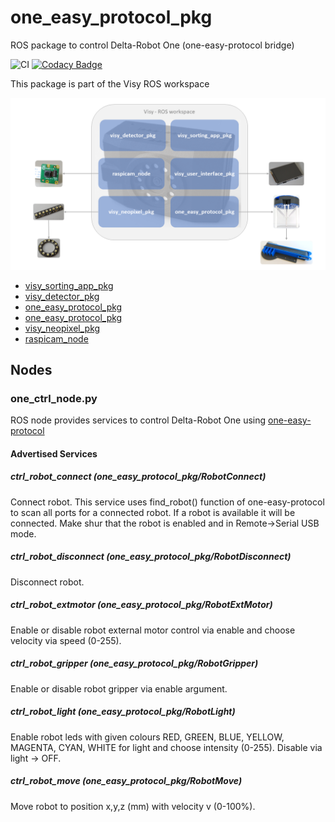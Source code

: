 # one_easy_protocol_pkg

ROS package to control Delta-Robot One (one-easy-protocol bridge)

![CI](https://github.com/deltarobotone/one_easy_protocol_pkg/workflows/CI/badge.svg?branch=master) [![Codacy Badge](https://app.codacy.com/project/badge/Grade/4401410029564e428891267ce456f202)](https://www.codacy.com/gh/deltarobotone/one_easy_protocol_pkg?utm_source=github.com&amp;utm_medium=referral&amp;utm_content=deltarobotone/one_easy_protocol_pkg&amp;utm_campaign=Badge_Grade)

This package is part of the Visy ROS workspace

[<img src="https://raw.githubusercontent.com/deltarobotone/image_database/master/visy_doc/visy_doc%20(1).PNG" width="1000">](https://raw.githubusercontent.com/deltarobotone/image_database/master/visy_doc/visy_doc%20(1).PNG)

- [visy_sorting_app_pkg](https://github.com/deltarobotone/visy_sorting_app_pkg)
- [visy_detector_pkg](https://github.com/deltarobotone/visy_detector_pkg)
- [one_easy_protocol_pkg](https://github.com/deltarobotone/one_easy_protocol_pkg)
- [one_easy_protocol_pkg](https://github.com/deltarobotone/one_easy_protocol_pkg)
- [visy_neopixel_pkg](https://github.com/deltarobotone/visy_neopixel_pkg)
- [raspicam_node](https://github.com/UbiquityRobotics/raspicam_node)

## Nodes

### one_ctrl_node.py

ROS node provides services to control Delta-Robot One using [one-easy-protocol](https://github.com/deltarobotone/one-easy-protocol)

#### Advertised Services

##### ctrl_robot_connect (one_easy_protocol_pkg/RobotConnect)

Connect robot. This service uses find_robot() function of one-easy-protocol to scan all ports for a connected robot. If a robot is available it will be connected. Make shur that the robot is enabled and in Remote->Serial USB mode.

##### ctrl_robot_disconnect (one_easy_protocol_pkg/RobotDisconnect)

Disconnect robot.

##### ctrl_robot_extmotor (one_easy_protocol_pkg/RobotExtMotor)

Enable or disable robot external motor control via enable and choose velocity via speed (0-255).

##### ctrl_robot_gripper (one_easy_protocol_pkg/RobotGripper)

Enable or disable robot gripper via enable argument.

##### ctrl_robot_light (one_easy_protocol_pkg/RobotLight)

Enable robot leds with given colours RED, GREEN, BLUE, YELLOW, MAGENTA, CYAN, WHITE for light and choose intensity (0-255). Disable via light -> OFF.

##### ctrl_robot_move (one_easy_protocol_pkg/RobotMove)

Move robot to position x,y,z (mm) with velocity v (0-100%).

